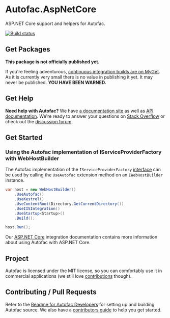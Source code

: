 # Autofac.AspNetCore

ASP.NET Core support and helpers for Autofac.

[![Build status](https://ci.appveyor.com/api/projects/status/qua467e2o7kvgqqa/branch/develop?svg=true)](https://ci.appveyor.com/project/Autofac/autofac-aspnetcore/branch/develop)

## Get Packages

**This package is not officially published yet.** 

If you're feeling adventurous, [continuous integration builds are on MyGet](https://www.myget.org/gallery/autofac). As it is currently very small there is no value in publishing it yet. It may never be published. **YOU HAVE BEEN WARNED.**

## Get Help

**Need help with Autofac?** We have [a documentation site](http://autofac.readthedocs.io/) as well as [API documentation](http://autofac.org/apidoc/). We're ready to answer your questions on [Stack Overflow](http://stackoverflow.com/questions/tagged/autofac) or check out the [discussion forum](https://groups.google.com/forum/#forum/autofac).

## Get Started

### Using the Autofac implementation of IServiceProviderFactory with WebHostBuilder

The Autofac implementation of the `IServiceProviderFactory` [interface](https://docs.microsoft.com/en-us/aspnet/core/api/microsoft.extensions.dependencyinjection.iserviceproviderfactory-1) can be used by calling the `UseAutofac` extension method on an `IWebHostBuilder` instance.

```C#
var host = new WebHostBuilder()
	.UseAutofac()
	.UseKestrel()
	.UseContentRoot(Directory.GetCurrentDirectory())
	.UseIISIntegration()
	.UseStartup<Startup>()
	.Build();

host.Run();
```

Our [ASP.NET Core](http://docs.autofac.org/en/latest/integration/aspnetcore.html) integration documentation contains more information about using Autofac with ASP.NET Core.

## Project

Autofac is licensed under the MIT license, so you can comfortably use it in commercial applications (we still love [contributions](http://autofac.readthedocs.io/en/latest/contributors.html) though).

## Contributing / Pull Requests

Refer to the [Readme for Autofac Developers](https://github.com/autofac/Autofac/blob/master/developers.md)
for setting up and building Autofac source. We also have a [contributors guide](http://autofac.readthedocs.io/en/latest/contributors.html) to help you get started.

